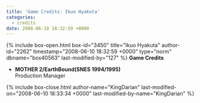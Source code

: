 ```yaml
---
title: 'Game Credits: Ikuo Hyakuta'
categories:
  - credits
date: 2008-06-10 18:32:59 +0000
---
```

{% include box-open.html box-id="3450" title="Ikuo Hyakuta" author-id="2262" timestamp="2008-06-10 18:32:59 +0000" type="norm" dbname="box40563" last-modified-by="127" %}
<b>Game Credits</b>

<UL>

<LI><b>MOTHER 2/EarthBound(SNES 1994/1995)</b><BR />
Production Manager</LI>

</UL>
{% include box-close.html author-name="KingDarian" last-modified-on="2008-06-10 18:33:34 +0000" last-modified-by-name="KingDarian" %}
